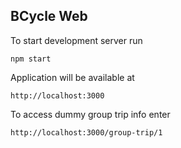## BCycle Web

To start development server run 

`npm start`

Application will be available at 

`http://localhost:3000`

To access dummy group trip info enter 

`http://localhost:3000/group-trip/1`


